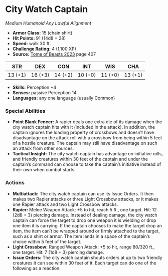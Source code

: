 # City Watch Captain

*Medium* *Humanoid* *Any Lawful Alignment*

- **Armor Class:** 15 (chain shirt)
- **Hit Points:** 91 (14d8 + 28)
- **Speed:** walk 30 ft.
- **Challenge Rating:** 4 (1,100 XP)
- **Source:** [Tome of Beasts 2023](https://koboldpress.com/kpstore/product/tome-of-beasts-1-2023-edition/) page 407

| STR | DEX | CON | INT | WIS | CHA |
| --- | --- | --- | --- | --- | --- |
| 13 (+1) | 16 (+3) | 14 (+2) | 10 (+0) | 11 (+0) | 13 (+1) |

- **Skills:** Perception +4
- **Senses:** passive Perception 14
- **Languages:** any one language (usually Common)

### Special Abilities

- **Point Blank Fencer:** A rapier deals one extra die of its damage when the city watch captain hits with it (included in the attack). In addition, the captain ignores the loading property of crossbows and doesn’t have disadvantage on the attack roll with a crossbow from being within 5 feet of a hostile creature. The captain may still have disadvantage on such an attack from other sources.
- **Tactical Insight:** The city watch captain has advantage on initiative rolls, and friendly creatures within 30 feet of the captain and under the captain’s command can choose to take the captain’s initiative instead of their own when combat starts.

### Actions

- **Multiattack:** The city watch captain can use its Issue Orders. It then makes two Rapier attacks or three Light Crossbow attacks, or it makes one Rapier attack and two Light Crossbow attacks.
- **Rapier:** Melee Weapon Attack: +5 to hit, reach 5 ft., one target. Hit: 12 (2d8 + 3) piercing damage. Instead of dealing damage, the city watch captain can force the target to drop one weapon it is wielding or drop one item it is carrying. If the captain chooses to make the target drop an item, the item can’t be wrapped around or firmly attached to the target, such as a shirt or armor. The item lands in a space of the captain’s choice within 5 feet of the target.
- **Light Crossbow:** Ranged Weapon Attack: +5 to hit, range 80/320 ft., one target. Hit: 7 (1d8 + 3) piercing damage.
- **Issue Orders:** The city watch captain shouts orders at up to two friendly creatures it can see within 30 feet of it. Each target can do one of the following as a reaction:
